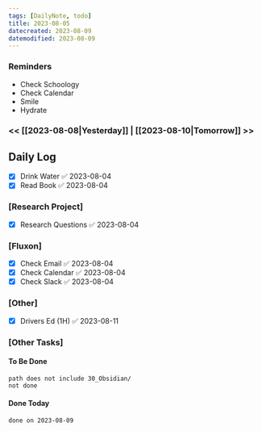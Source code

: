 ```yaml
---
tags: [DailyNote, todo]
title: 2023-08-05
datecreated: 2023-08-09
datemodified: 2023-08-09
---
```


### Reminders
- Check Schoology
- Check Calendar
- Smile
- Hydrate

### << [[2023-08-08|Yesterday]] | [[2023-08-10|Tomorrow]] >>

## Daily Log

- [x] Drink Water ✅ 2023-08-04
- [x] Read Book ✅ 2023-08-04

### [Research Project]

 - [x] Research Questions ✅ 2023-08-04

### [Fluxon]

- [x] Check Email ✅ 2023-08-04
- [x] Check Calendar ✅ 2023-08-04
- [x] Check Slack ✅ 2023-08-04

### [Other]

- [x] Drivers Ed (1H) ✅ 2023-08-11

### [Other Tasks]

#### To Be Done

```tasks
path does not include 30_Obsidian/
not done
```

#### Done Today

```tasks
done on 2023-08-09
```